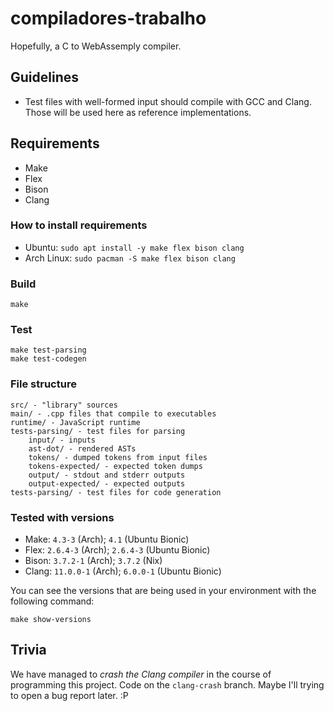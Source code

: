 # compiladores-trabalho

Hopefully, a C to WebAssemply compiler.

## Guidelines

- Test files with well-formed input should compile with GCC and Clang. Those
  will be used here as reference implementations.

## Requirements

- Make
- Flex
- Bison
- Clang

### How to install requirements

- Ubuntu: `sudo apt install -y make flex bison clang`
- Arch Linux: `sudo pacman -S make flex bison clang`

### Build

    make

### Test

    make test-parsing
    make test-codegen

### File structure

    src/ - "library" sources
    main/ - .cpp files that compile to executables
    runtime/ - JavaScript runtime
    tests-parsing/ - test files for parsing
        input/ - inputs
        ast-dot/ - rendered ASTs
        tokens/ - dumped tokens from input files
        tokens-expected/ - expected token dumps
        output/ - stdout and stderr outputs
        output-expected/ - expected outputs
    tests-parsing/ - test files for code generation

### Tested with versions

- Make: `4.3-3` (Arch); `4.1` (Ubuntu Bionic)
- Flex: `2.6.4-3` (Arch); `2.6.4-3` (Ubuntu Bionic)
- Bison: `3.7.2-1` (Arch); `3.7.2` (Nix)
- Clang: `11.0.0-1` (Arch); `6.0.0-1` (Ubuntu Bionic)

You can see the versions that are being used in your environment with the
following command:

    make show-versions

## Trivia

We have managed to _crash the Clang compiler_ in the course of programming this
project. Code on the `clang-crash` branch. Maybe I'll trying to open a bug
report later. :P

